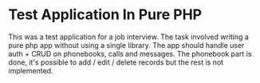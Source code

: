 # Test Application In Pure PHP

This was a test application for a job interview.
The task involved writing a pure php app without
using a single library. The app should handle user
auth + CRUD on phonebooks, calls and messages.
The phonebook part is done, it's possible to add / edit / delete
records but the rest is not implemented.

